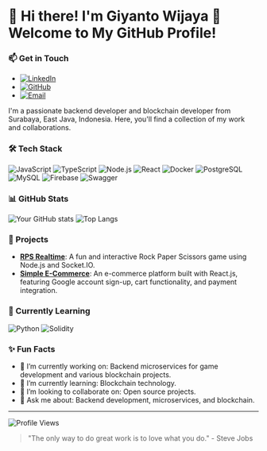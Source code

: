 # 🌟 Hi there! I'm Giyanto Wijaya 👋 Welcome to My GitHub Profile!

### 📫 Get in Touch
- [![LinkedIn](https://img.shields.io/badge/LinkedIn-0A66C2?logo=linkedin&logoColor=white&style=for-the-badge)](https://linkedin.com/in/giyanto-w-4b2028207)
- [![GitHub](https://img.shields.io/badge/GitHub-181717?logo=github&logoColor=white&style=for-the-badge)](https://github.com/GiyantoWijaya)
- [![Email](https://img.shields.io/badge/Email-D14836?logo=gmail&logoColor=white&style=for-the-badge)](mailto:oeigieseng@gmail.com)

I'm a passionate backend developer and blockchain developer from Surabaya, East Java, Indonesia. Here, you'll find a collection of my work and collaborations.

### 🛠 Tech Stack
![JavaScript](https://img.shields.io/badge/JavaScript-F7DF1E?logo=javascript&logoColor=black&style=for-the-badge)
![TypeScript](https://img.shields.io/badge/TypeScript-3178C6?logo=typescript&logoColor=white&style=for-the-badge)
![Node.js](https://img.shields.io/badge/Node.js-339933?logo=node.js&logoColor=white&style=for-the-badge)
![React](https://img.shields.io/badge/React-61DAFB?logo=react&logoColor=black&style=for-the-badge)
![Docker](https://img.shields.io/badge/Docker-2496ED?logo=docker&logoColor=white&style=for-the-badge)
![PostgreSQL](https://img.shields.io/badge/PostgreSQL-336791?logo=postgresql&logoColor=white&style=for-the-badge)
![MySQL](https://img.shields.io/badge/MySQL-4479A1?logo=mysql&logoColor=white&style=for-the-badge)
![Firebase](https://img.shields.io/badge/Firebase-FFCA28?logo=firebase&logoColor=black&style=for-the-badge)
![Swagger](https://img.shields.io/badge/Swagger-85EA2D?logo=swagger&logoColor=black&style=for-the-badge)

### 📊 GitHub Stats
![Your GitHub stats](https://github-readme-stats.vercel.app/api?username=GiyantoWijaya&show_icons=true&theme=radical)
![Top Langs](https://github-readme-stats.vercel.app/api/top-langs/?username=GiyantoWijaya&layout=compact&theme=radical)

### 🚀 Projects
- [**RPS Realtime**](https://github.com/GiyantoWijaya/RPS-Realtime): A fun and interactive Rock Paper Scissors game using Node.js and Socket.IO.
- [**Simple E-Commerce**](https://github.com/GiyantoWijaya/Simple-E-Commerce): An e-commerce platform built with React.js, featuring Google account sign-up, cart functionality, and payment integration.

### 🌱 Currently Learning
![Python](https://img.shields.io/badge/Python-3776AB?logo=python&logoColor=white&style=for-the-badge)
![Solidity](https://img.shields.io/badge/Solidity-363636?logo=solidity&logoColor=white&style=for-the-badge)

### ✨ Fun Facts
- 🔭 I’m currently working on: Backend microservices for game development and various blockchain projects.
- 🌱 I’m currently learning: Blockchain technology.
- 👯 I’m looking to collaborate on: Open source projects.
- 💬 Ask me about: Backend development, microservices, and blockchain.

---

![Profile Views](https://komarev.com/ghpvc/?username=GiyantoWijaya&color=blueviolet&style=flat-square)

> "The only way to do great work is to love what you do." - Steve Jobs
